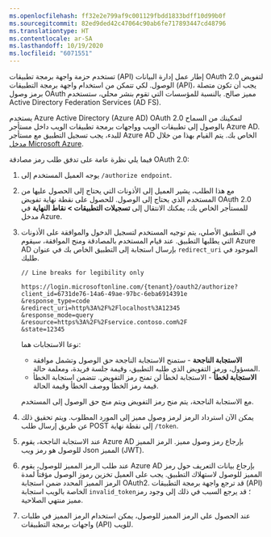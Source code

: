 ```yaml
---
ms.openlocfilehash: ff32e2e799af9c001129fbdd1833bdff10d99b0f
ms.sourcegitcommit: 82ed9ded42c47064c90ab6fe717893447cd48796
ms.translationtype: HT
ms.contentlocale: ar-SA
ms.lasthandoff: 10/19/2020
ms.locfileid: "6071551"
---
```

تستخدم حزمة واجهة برمجة تطبيقات (API) إطار عمل إدارة البيانات OAuth 2.0 لتفويض الوصول. لكي تتمكن من استخدام واجهة برمجة التطبيقات (API)، يجب أن تكون متصلة برمز وصول OAuth مميز صالح. بالنسبة للمؤسسات التي تقوم بنشر محلي، ستستخدم Active Directory Federation Services ‏(AD FS). 

يستخدم Azure Active Directory (Azure AD)‏ OAuth 2.0 لتمكينك من السماح بالوصول إلى تطبيقات الويب وواجهات برمجة تطبيقات الويب داخل مستأجر Azure AD. للبدء، يجب تسجيل التطبيق مع مستأجر Azure AD الخاص بك. يتم القيام بهذا من خلال [مدخل Microsoft Azure](https://ms.portal.azure.com/#home/?azure-portal=true).

فيما يلي نظرة عامة على تدفق طلب رمز مصادقة OAuth 2.0:

1. يوجه العميل المستخدم إلى `/authorize endpoint`.
2. مع هذا الطلب، يشير العميل إلى الأذونات التي يحتاج إلى الحصول عليها من المستخدم الذي يحتاج إلى الوصول. للحصول على نقطة نهاية تفويض OAuth 2.0 للمستأجر الخاص بك، يمكنك الانتقال إلى **تسجيلات التطبيقات > نقاط النهاية** في مدخل Azure.
3. في التطبيق الأصلي، يتم توجيه المستخدم لتسجيل الدخول والموافقة على الأذونات التي يطلبها التطبيق. عند قيام المستخدم بالمصادقة ومنح الموافقة، سيقوم Azure AD بإرسال استجابة إلى التطبيق الخاص بك في عنوان `redirect_uri` الموجود في طلبك.

    ```odata
    // Line breaks for legibility only

    https://login.microsoftonline.com/{tenant}/oauth2/authorize?
    client_id=6731de76-14a6-49ae-97bc-6eba6914391e
    &response_type=code
    &redirect_uri=http%3A%2F%2Flocalhost%3A12345
    &response_mode=query
    &resource=https%3A%2F%2Fservice.contoso.com%2F
    &state=12345
    ```
    نوعا الاستجابات هما:

    -   **الاستجابة الناجحة** - ستمنح الاستجابة الناجحة حق الوصول وتشمل موافقة المسؤول، ورمز التفويض الذي طلبه التطبيق، وقيمة جلسة فريدة، ومعلمة حالة.
    -   **الاستجابة لخطأ** - الاستجابة لخطأ لن تمنح رمز التفويض. تتضمن استجابة الخطأ قيمة رمز الخطأ ووصف الخطأ وقيمة الحالة.

    مع الاستجابة الناجحة، يتم منح رمز التفويض ويتم منح حق الوصول إلى المستخدم.

4. يمكن الآن استرداد الرمز لرمز وصول مميز إلى المورد المطلوب. ويتم تحقيق ذلك عن طريق إرسال طلب POST إلى نقطة نهاية `/token`.
5. عند الاستجابة الناجحة، يقوم Azure AD بإرجاع رمز وصول مميز. الرمز المميز للوصول هو رمز ويب Json المميز (JWT).
6. عند طلب الرمز المميز للوصول، يقوم Azure AD بإرجاع بيانات التعريف حول رمز المميز للوصول لاستهلاك التطبيق. يجب على العميل تخزين رموز الوصول مؤقتاً لمدة الرمز المميز المحدد ضمن استجابة OAuth2. قد ترجع واجهة برمجة التطبيقات (API) الخاصة بالويب استجابة `invalid_token`؛ قد يرجع السبب في ذلك إلى وجود رمز مميز منتهي الصلاحية.
7. عند الحصول على الرمز المميز للوصول، يمكن استخدام الرمز المميز في طلبات واجهات برمجة التطبيقات (API) للويب.
